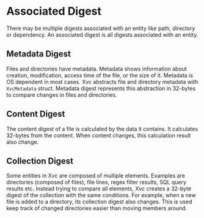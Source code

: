 # Associated Digest

There may be multiple digests associated with an entity like path, directory or dependency.
An associated digest is all digests associated with an entity. 

## Metadata Digest

Files and directories have metadata.
Metadata shows information about creation, modification, access time of the file, or the size of it. 
Metadata is OS dependent in most cases.
Xvc abstracts file and directory metadata with `XvcMetadata` struct. 
Metadata digest represents this abstraction in 32-bytes to compare changes in files and directories. 

## Content Digest

The content digest of a file is calculated by the data it contains.
It calculates 32-bytes from the content. 
When content changes, this calculation result also change.


## Collection Digest

Some entities in Xvc are composed of multiple elements.
Examples are directories (composed of files), file lines, regex filter results, SQL query results etc. 
Instead trying to compare all elements, Xvc creates a 32-byte digest of the collection with the same conditions.
For example, when a new file is added to a directory, its collection digest also changes.
This is used keep track of changed directories easier than moving members around.
